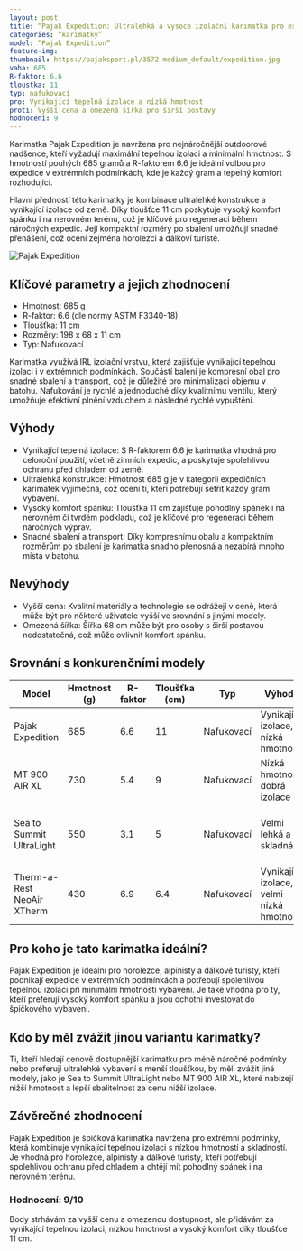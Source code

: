```yaml
---
layout: post
title: “Pajak Expedition: Ultralehká a vysoce izolační karimatka pro extrémní podmínky”
categories: “karimatky”
model: “Pajak Expedition”
feature-img:
thumbnail: https://pajaksport.pl/3572-medium_default/expedition.jpg
vaha: 685
R-faktor: 6.6
tloustka: 11
typ: nafukovací
pro: Vynikající tepelná izolace a nízká hmotnost
proti: Vyšší cena a omezená šířka pro širší postavy
hodnoceni: 9
---
```


Karimatka Pajak Expedition je navržena pro nejnáročnější outdoorové nadšence, kteří vyžadují maximální tepelnou izolaci a minimální hmotnost. S hmotností pouhých 685 gramů a R-faktorem 6.6 je ideální volbou pro expedice v extrémních podmínkách, kde je každý gram a tepelný komfort rozhodující.

Hlavní předností této karimatky je kombinace ultralehké konstrukce a vynikající izolace od země. Díky tloušťce 11 cm poskytuje vysoký komfort spánku i na nerovném terénu, což je klíčové pro regeneraci během náročných expedic. Její kompaktní rozměry po sbalení umožňují snadné přenášení, což ocení zejména horolezci a dálkoví turisté.

![Pajak Expedition](https://res.cloudinary.com/dvwv5cne3/image/fetch/w_auto,h_450,c_fill,g_auto,f_auto,q_auto/https://pajaksport.pl/3572-medium_default/expedition.jpg)

## Klíčové parametry a jejich zhodnocení
- Hmotnost: 685 g
- R-faktor: 6.6 (dle normy ASTM F3340-18)
- Tloušťka: 11 cm
- Rozměry: 198 x 68 x 11 cm
- Typ: Nafukovací

Karimatka využívá IRL izolační vrstvu, která zajišťuje vynikající tepelnou izolaci i v extrémních podmínkách. Součástí balení je kompresní obal pro snadné sbalení a transport, což je důležité pro minimalizaci objemu v batohu. Nafukování je rychlé a jednoduché díky kvalitnímu ventilu, který umožňuje efektivní plnění vzduchem a následné rychlé vypuštění.

## Výhody
- Vynikající tepelná izolace: S R-faktorem 6.6 je karimatka vhodná pro celoroční použití, včetně zimních expedic, a poskytuje spolehlivou ochranu před chladem od země.
- Ultralehká konstrukce: Hmotnost 685 g je v kategorii expedičních karimatek výjimečná, což ocení ti, kteří potřebují šetřit každý gram vybavení.
- Vysoký komfort spánku: Tloušťka 11 cm zajišťuje pohodlný spánek i na nerovném či tvrdém podkladu, což je klíčové pro regeneraci během náročných výprav.
- Snadné sbalení a transport: Díky kompresnímu obalu a kompaktním rozměrům po sbalení je karimatka snadno přenosná a nezabírá mnoho místa v batohu.

## Nevýhody
- Vyšší cena: Kvalitní materiály a technologie se odrážejí v ceně, která může být pro některé uživatele vyšší ve srovnání s jinými modely.
- Omezená šířka: Šířka 68 cm může být pro osoby s širší postavou nedostatečná, což může ovlivnit komfort spánku.

## Srovnání s konkurenčními modely

| Model | Hmotnost (g) | R-faktor | Tloušťka (cm) | Typ | Výhody | Nevýhody |
|-------|--------------|-----------|----------------|-----|---------|----------|
| Pajak Expedition | 685 | 6.6 | 11 | Nafukovací | Vynikající izolace, nízká hmotnost | Vyšší cena, omezená šířka |
| MT 900 AIR XL | 730 | 5.4 | 9 | Nafukovací | Nízká hmotnost, dobrá izolace | Méně odolná konstrukce |
| Sea to Summit UltraLight | 550 | 3.1 | 5 | Nafukovací | Velmi lehká a skladná | Nižší tepelná izolace, méně komfortní |
| Therm-a-Rest NeoAir XTherm | 430 | 6.9 | 6.4 | Nafukovací | Vynikající izolace, velmi nízká hmotnost | Vyšší cena, užší šířka |

## Pro koho je tato karimatka ideální?


Pajak Expedition je ideální pro horolezce, alpinisty a dálkové turisty, kteří podnikají expedice v extrémních podmínkách a potřebují spolehlivou tepelnou izolaci při minimální hmotnosti vybavení. Je také vhodná pro ty, kteří preferují vysoký komfort spánku a jsou ochotni investovat do špičkového vybavení.

## Kdo by měl zvážit jinou variantu karimatky?

Ti, kteří hledají cenově dostupnější karimatku pro méně náročné podmínky nebo preferují ultralehké vybavení s menší tloušťkou, by měli zvážit jiné modely, jako je Sea to Summit UltraLight nebo MT 900 AIR XL, které nabízejí nižší hmotnost a lepší sbalitelnost za cenu nižší izolace.

## Závěrečné zhodnocení

Pajak Expedition je špičková karimatka navržená pro extrémní podmínky, která kombinuje vynikající tepelnou izolaci s nízkou hmotností a skladností. Je vhodná pro horolezce, alpinisty a dálkové turisty, kteří potřebují spolehlivou ochranu před chladem a chtějí mít pohodlný spánek i na nerovném terénu.

### **Hodnocení:** 9/10  
Body strhávám za vyšší cenu a omezenou dostupnost, ale přidávám za vynikající tepelnou izolaci, nízkou hmotnost a vysoký komfort díky tloušťce 11 cm.


